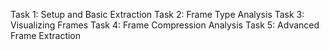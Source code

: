 Task 1: Setup and Basic Extraction
Task 2: Frame Type Analysis
Task 3: Visualizing Frames
Task 4: Frame Compression Analysis
Task 5: Advanced Frame Extraction
